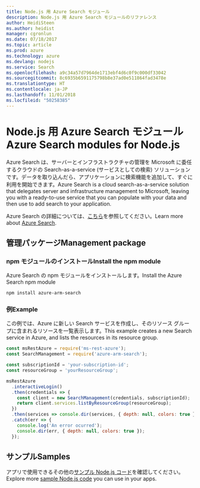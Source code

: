 ```yaml
---
title: Node.js 用 Azure Search モジュール
description: Node.js 用 Azure Search モジュールのリファレンス
author: HeidiSteen
ms.author: heidist
manager: cgronlun
ms.date: 07/18/2017
ms.topic: article
ms.prod: azure
ms.technology: azure
ms.devlang: nodejs
ms.service: Search
ms.openlocfilehash: a9c34a57d7964de1713ebf4d6c0f9c000df33042
ms.sourcegitcommit: 8c6935b6591175798b8e37ad0e511864fad3478e
ms.translationtype: HT
ms.contentlocale: ja-JP
ms.lasthandoff: 11/01/2018
ms.locfileid: "50258385"
---
```

# <a name="azure-search-modules-for-nodejs"></a><span data-ttu-id="c4b2f-103">Node.js 用 Azure Search モジュール</span><span class="sxs-lookup"><span data-stu-id="c4b2f-103">Azure Search modules for Node.js</span></span>

<span data-ttu-id="c4b2f-104">Azure Search は、サーバーとインフラストラクチャの管理を Microsoft に委任するクラウドの Search-as-a-service (サービスとしての検索) ソリューションです。データを取り込んだら、アプリケーションに検索機能を追加して、すぐに利用を開始できます。</span><span class="sxs-lookup"><span data-stu-id="c4b2f-104">Azure Search is a cloud search-as-a-service solution that delegates server and infrastructure management to Microsoft, leaving you with a ready-to-use service that you can populate with your data and then use to add search to your application.</span></span>

<span data-ttu-id="c4b2f-105">Azure Search の詳細については、[こちら](https://docs.microsoft.com/azure/search/search-what-is-azure-search)を参照してください。</span><span class="sxs-lookup"><span data-stu-id="c4b2f-105">Learn more about [Azure Search](https://docs.microsoft.com/azure/search/search-what-is-azure-search).</span></span>

## <a name="management-package"></a><span data-ttu-id="c4b2f-106">管理パッケージ</span><span class="sxs-lookup"><span data-stu-id="c4b2f-106">Management package</span></span>

### <a name="install-the-npm-module"></a><span data-ttu-id="c4b2f-107">npm モジュールのインストール</span><span class="sxs-lookup"><span data-stu-id="c4b2f-107">Install the npm module</span></span>

<span data-ttu-id="c4b2f-108">Azure Search の npm モジュールをインストールします。</span><span class="sxs-lookup"><span data-stu-id="c4b2f-108">Install the Azure Search npm module</span></span>

```bash
npm install azure-arm-search
```

### <a name="example"></a><span data-ttu-id="c4b2f-109">例</span><span class="sxs-lookup"><span data-stu-id="c4b2f-109">Example</span></span>

<span data-ttu-id="c4b2f-110">この例では、Azure に新しい Search サービスを作成し、そのリソース グループに含まれるリソースを一覧表示します。</span><span class="sxs-lookup"><span data-stu-id="c4b2f-110">This example creates a new Search service in Azure, and lists the resources in its resource group.</span></span>

```javascript
const msRestAzure = require('ms-rest-azure');
const SearchManagement = require('azure-arm-search');

const subscriptionId = 'your-subscription-id';
const resourceGroup = 'yourResourceGroup';

msRestAzure
  .interactiveLogin()
  .then(credentials => {
    const client = new SearchManagement(credentials, subscriptionId);
    return client.services.listByResourceGroup(resourceGroup);
  })
  .then(services => console.dir(services, { depth: null, colors: true }))
  .catch(err => {
    console.log('An error ocurred');
    console.dir(err, { depth: null, colors: true });
  });
```

## <a name="samples"></a><span data-ttu-id="c4b2f-111">サンプル</span><span class="sxs-lookup"><span data-stu-id="c4b2f-111">Samples</span></span>

<span data-ttu-id="c4b2f-112">アプリで使用できるその他の[サンプル Node.js コード](https://azure.microsoft.com/resources/samples/?platform=nodejs)を確認してください。</span><span class="sxs-lookup"><span data-stu-id="c4b2f-112">Explore more [sample Node.js code](https://azure.microsoft.com/resources/samples/?platform=nodejs) you can use in your apps.</span></span>
